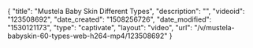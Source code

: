 {
    "title": "Mustela Baby Skin Different Types",
    "description": "",
    "videoid": "123508692",
    "date_created": "1508256726",
    "date_modified": "1530121173",
    "type": "captivate",
    "layout": "video",
    "url": "\/v\/mustela-babyskin-60-types-web-h264-mp4\/123508692"
}